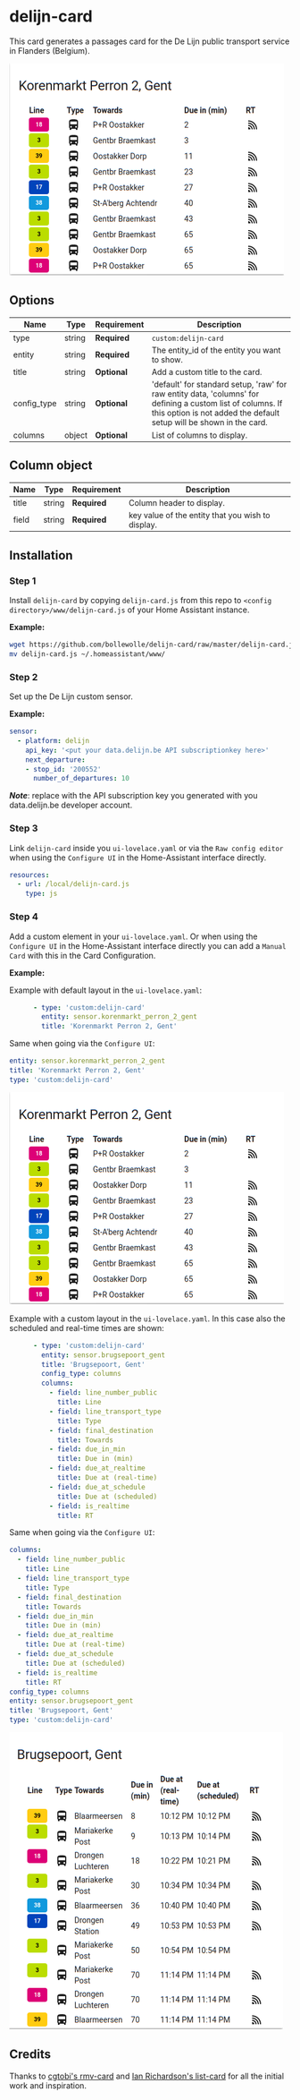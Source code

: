 # delijn-card

This card generates a passages card for the De Lijn public transport service in Flanders (Belgium).

![example](example.png)

## Options

| Name | Type | Requirement | Description
| ---- | ---- | ------- | -----------
| type | string | **Required** | `custom:delijn-card`
| entity | string | **Required** | The entity_id of the entity you want to show.
| title | string | **Optional** | Add a custom title to the card.
| config_type | string | **Optional** | 'default' for standard setup, 'raw' for raw entity data, 'columns' for defining a custom list of columns. If this option is not added the default setup will be shown in the card.
| columns | object | **Optional** | List of columns to display.

## Column object

| Name | Type | Requirement | Description
| ---- | ---- | ------- | -----------
| title | string | **Required** | Column header to display.
| field | string | **Required** | key value of the entity that you wish to display.

## Installation

### Step 1

Install `delijn-card` by copying `delijn-card.js` from this repo to `<config directory>/www/delijn-card.js` of your Home Assistant instance.

**Example:**

```bash
wget https://github.com/bollewolle/delijn-card/raw/master/delijn-card.js
mv delijn-card.js ~/.homeassistant/www/
```

### Step 2

Set up the De Lijn custom sensor.

**Example:**

```yaml
sensor:
  - platform: delijn
    api_key: '<put your data.delijn.be API subscriptionkey here>'
    next_departure:
    - stop_id: '200552'
      number_of_departures: 10
```
**_Note_**: replace with the API subscription key you generated with you data.delijn.be developer account.

### Step 3

Link `delijn-card` inside you `ui-lovelace.yaml` or via the `Raw config editor` when using the `Configure UI` in the Home-Assistant interface directly.

```yaml
resources:
  - url: /local/delijn-card.js
    type: js
```

### Step 4

Add a custom element in your `ui-lovelace.yaml`. Or when using the `Configure UI` in the Home-Assistant interface directly you can add a `Manual Card` with this in the Card Configuration.

**Example:**

Example with default layout in the `ui-lovelace.yaml`:
```yaml
      - type: 'custom:delijn-card'
        entity: sensor.korenmarkt_perron_2_gent
        title: 'Korenmarkt Perron 2, Gent'

```
Same when going via the `Configure UI`:
```yaml
entity: sensor.korenmarkt_perron_2_gent
title: 'Korenmarkt Perron 2, Gent'
type: 'custom:delijn-card'


```

![example](example.png)

Example with a custom layout in the `ui-lovelace.yaml`. In this case also the scheduled and real-time times are shown:
```yaml
      - type: 'custom:delijn-card'
        entity: sensor.brugsepoort_gent
        title: 'Brugsepoort, Gent'
        config_type: columns
        columns:
          - field: line_number_public
            title: Line
          - field: line_transport_type
            title: Type
          - field: final_destination
            title: Towards
          - field: due_in_min
            title: Due in (min)
          - field: due_at_realtime
            title: Due at (real-time)
          - field: due_at_schedule
            title: Due at (scheduled)
          - field: is_realtime
            title: RT

```

Same when going via the `Configure UI`:
```yaml
columns:
  - field: line_number_public
    title: Line
  - field: line_transport_type
    title: Type
  - field: final_destination
    title: Towards
  - field: due_in_min
    title: Due in (min)
  - field: due_at_realtime
    title: Due at (real-time)
  - field: due_at_schedule
    title: Due at (scheduled)
  - field: is_realtime
    title: RT
config_type: columns
entity: sensor.brugsepoort_gent
title: 'Brugsepoort, Gent'
type: 'custom:delijn-card'

```
![example](example2.png)


## Credits

Thanks to [cgtobi's rmv-card](https://github.com/cgtobi/rmv-card) and [Ian Richardson's list-card](https://github.com/custom-cards/list-card) for all the initial work and inspiration.